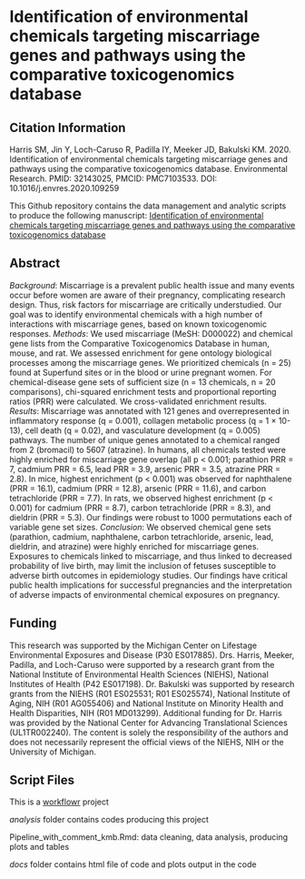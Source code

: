 # Identification of environmental chemicals targeting miscarriage genes and pathways using the comparative toxicogenomics database
## Citation Information
Harris SM, Jin Y, Loch-Caruso R, Padilla IY, Meeker JD, Bakulski KM. 2020. Identification of environmental chemicals targeting miscarriage genes and pathways using the comparative toxicogenomics database. Environmental Research. PMID: 32143025, PMCID: PMC7103533. DOI: 10.1016/j.envres.2020.109259

This Github repository contains the data management and analytic scripts to produce the following manuscript: [Identification of environmental chemicals targeting miscarriage genes and pathways using the comparative toxicogenomics database](https://pubmed.ncbi.nlm.nih.gov/32143025/)

## Abstract
*Background*: Miscarriage is a prevalent public health issue and many events occur before women are aware of their pregnancy, complicating research design. Thus, risk factors for miscarriage are critically understudied. Our goal was to identify environmental chemicals with a high number of interactions with miscarriage genes, based on known toxicogenomic responses.
*Methods*: We used miscarriage (MeSH: D000022) and chemical gene lists from the Comparative Toxicogenomics Database in human, mouse, and rat. We assessed enrichment for gene ontology biological processes among the miscarriage genes. We prioritized chemicals (n = 25) found at Superfund sites or in the blood or urine pregnant women. For chemical-disease gene sets of sufficient size (n = 13 chemicals, n = 20 comparisons), chi-squared enrichment tests and proportional reporting ratios (PRR) were calculated. We cross-validated enrichment results.
*Results*: Miscarriage was annotated with 121 genes and overrepresented in inflammatory response (q = 0.001), collagen metabolic process (q = 1 × 10-13), cell death (q = 0.02), and vasculature development (q = 0.005) pathways. The number of unique genes annotated to a chemical ranged from 2 (bromacil) to 5607 (atrazine). In humans, all chemicals tested were highly enriched for miscarriage gene overlap (all p < 0.001; parathion PRR = 7, cadmium PRR = 6.5, lead PRR = 3.9, arsenic PRR = 3.5, atrazine PRR = 2.8). In mice, highest enrichment (p < 0.001) was observed for naphthalene (PRR = 16.1), cadmium (PRR = 12.8), arsenic (PRR = 11.6), and carbon tetrachloride (PRR = 7.7). In rats, we observed highest enrichment (p < 0.001) for cadmium (PRR = 8.7), carbon tetrachloride (PRR = 8.3), and dieldrin (PRR = 5.3). Our findings were robust to 1000 permutations each of variable gene set sizes.
*Conclusion*: We observed chemical gene sets (parathion, cadmium, naphthalene, carbon tetrachloride, arsenic, lead, dieldrin, and atrazine) were highly enriched for miscarriage genes. Exposures to chemicals linked to miscarriage, and thus linked to decreased probability of live birth, may limit the inclusion of fetuses susceptible to adverse birth outcomes in epidemiology studies. Our findings have critical public health implications for successful pregnancies and the interpretation of adverse impacts of environmental chemical exposures on pregnancy.

## Funding
This research was supported by the Michigan Center on Lifestage Environmental Exposures and Disease (P30 ES017885). Drs. Harris, Meeker, Padilla, and Loch-Caruso were supported by a research grant from the National Institute of Environmental Health Sciences (NIEHS), National Institutes of Health (P42 ES017198). Dr. Bakulski was supported by research grants from the NIEHS (R01 ES025531; R01 ES025574), National Institute of Aging, NIH (R01 AG055406) and National Institute on Minority Health and Health Disparities, NIH (R01 MD013299). Additional funding for Dr. Harris was provided by the National Center for Advancing Translational Sciences (UL1TR002240). The content is solely the responsibility of the authors and does not necessarily represent the official views of the NIEHS, NIH or the University of Michigan.

## Script Files
This is a [workflowr](https://github.com/jdblischak/workflowr) project

*analysis* folder contains codes producing this project

Pipeline_with_comment_kmb.Rmd: data cleaning, data analysis, producing plots and tables

*docs* folder contains html file of code and plots output in the code
